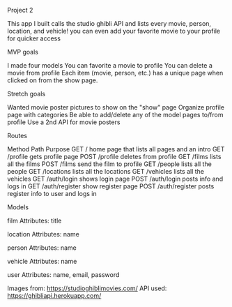 Project 2

This app I built calls the studio ghibli API and lists every movie, person, location, and vehicle! you can even add your favorite movie to your profile for quicker access 



MVP goals

I made four models
You can favorite a movie to profile 
You can delete a movie from profile
Each item (movie, person, etc.) has a unique page when clicked on from the show page.

Stretch goals

Wanted movie poster pictures to show on the "show" page 
Organize profile page with categories
Be able to add/delete any of the model pages to/from profile 
Use a 2nd API for movie posters

Routes

Method	Path	    Purpose
GET	/	            home page that lists all pages and an intro
GET	/profile	    gets profile page
POST /profile   	deletes from profile
GET	/films      	lists all the films
POST /films         send the film to profile
GET	/people     	lists all the people
GET /locations	    lists all the locations
GET	/vehicles	    lists all the vehicles
GET /auth/login     shows login page
POST /auth/login    posts info and logs in
GET /auth/register  show register page
POST /auth/register posts register info to user and logs in

Models

film
Attributes: title

location
Attributes: name

person
Attributes: name

vehicle
Attributes: name

user
Attributes: name, email, password

Images from: https://studioghiblimovies.com/
API used: https://ghibliapi.herokuapp.com/